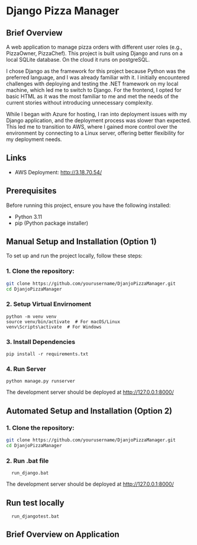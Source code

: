 # Django Pizza Manager

## Brief Overview

A web application to manage pizza orders with different user roles (e.g., PizzaOwner, PizzaChef). This project is built using Django and runs on a local SQLite database. On the cloud it runs on postgreSQL.


I chose Django as the framework for this project because Python was the preferred language, and I was already familiar with it. I initially encountered challenges with deploying and testing the .NET framework on my local machine, which led me to switch to Django. For the frontend, I opted for basic HTML as it was the most familiar to me and met the needs of the current stories without introducing unnecessary complexity.

While I began with Azure for hosting, I ran into deployment issues with my Django application, and the deployment process was slower than expected. This led me to transition to AWS, where I gained more control over the environment by connecting to a Linux server, offering better flexibility for my deployment needs.


## Links
- AWS Deployment: http://3.18.70.54/

## Prerequisites

Before running this project, ensure you have the following installed:

- Python 3.11
- pip (Python package installer)

## Manual Setup and Installation (Option 1)

To set up and run the project locally, follow these steps:

### 1. Clone the repository:
```bash
git clone https://github.com/yourusername/DjanjoPizzaManager.git
cd DjanjoPizzaManager
```

### 2. Setup Virtual Envirnoment
```
python -m venv venv
source venv/bin/activate  # For macOS/Linux
venv\Scripts\activate  # For Windows
```

### 3. Install Dependencies
```
pip install -r requirements.txt
```

### 4. Run Server
```
python manage.py runserver

```
The development server should be deployed at http://127.0.0.1:8000/

## Automated Setup and Installation (Option 2)

### 1. Clone the repository:
```bash
git clone https://github.com/yourusername/DjanjoPizzaManager.git
cd DjanjoPizzaManager
```

### 2. Run .bat file
```
  run_django.bat
```

The development server should be deployed at http://127.0.0.1:8000/

## Run test locally

```
  run_djangotest.bat
```
## Brief Overview on Application


